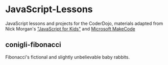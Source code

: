 # JavaScript-Lessons
JavaScript lessons and projects for the CoderDojo, materials adapted from Nick Morgan's ["JavaScript for Kids"](https://nostarch.com/javascriptforkids) and [Microsoft MakeCode](https://makecode.microbit.org/)

## conigli-fibonacci
 Fibonacci's fictional and slightly unbelievable baby rabbits. 
